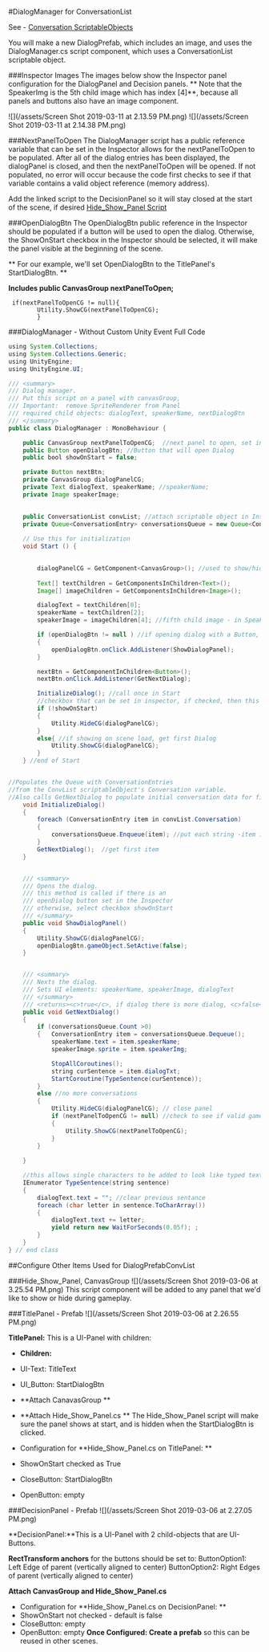 #DialogManager for ConversationList

See - [Conversation ScriptableObjects](/conversation-scriptable-objects.md)

You will make a new DialogPrefab, which includes an image, and uses the DialogManager.cs script component, which uses a ConversationList scriptable object.

###Inspector Images
The images below show the Inspector panel configuration for the DialogPanel and Decision panels. ** Note that the SpeakerImg is the 5th child image which has index [4]**, because all panels and buttons also have an image component.
 
![](/assets/Screen Shot 2019-03-11 at 2.13.59 PM.png)
![](/assets/Screen Shot 2019-03-11 at 2.14.38 PM.png)

###NextPanelToOpen
The DialogManager script has a public reference variable that can be set in the Inspector allows for the nextPanelToOpen to be populated. After all of the dialog entries has been displayed, the dialogPanel is closed, and then the nextPanelToOpen will be opened.  If not  populated, no error will occur because the code first checks to see if that variable contains a valid object reference (memory address). 

Add the linked script to the DecisionPanel so it will stay closed at the start of the scene, if desired [Hide_Show_Panel Script ](/conversation-scriptable-objects/dialogmanagerconvlist/hideshow-panel-script.md)


 ###OpenDialogBtn
 The OpenDialogBtn public reference in the Inspector should be populated if a button will be used to open the dialog.  Otherwise, the ShowOnStart checkbox in the Inspector should be selected, it will make the panel visible at the beginning of the scene. 
 
** For our example, we'll set OpenDialogBtn to the TitlePanel's StartDialogBtn. **

   
**Includes public CanvasGroup nextPanelToOpen;**
```
 if(nextPanelToOpenCG != null){
        Utility.ShowCG(nextPanelToOpenCG);
        }
```

###DialogManager - Without Custom Unity Event Full Code

```java
using System.Collections;
using System.Collections.Generic;
using UnityEngine;
using UnityEngine.UI;

/// <summary>
/// Dialog manager.
/// Put this script on a panel with canvasGroup, 
/// Important:  remove SpriteRenderer from Panel
/// required child objects: dialogText, speakerName, nextDialogBtn
/// </summary>
public class DialogManager : MonoBehaviour {

    public CanvasGroup nextPanelToOpenCG;  //next panel to open, set in Inspector
    public Button openDialogBtn; //Button that will open Dialog
    public bool showOnStart = false;

    private Button nextBtn;
    private CanvasGroup dialogPanelCG;
    private Text dialogText, speakerName; //speakerName;
    private Image speakerImage;
  

    public ConversationList convList; //attach scriptable object in Inspector
    private Queue<ConversationEntry> conversationsQueue = new Queue<ConversationEntry>();
   
    // Use this for initialization
    void Start () {

      
        dialogPanelCG = GetComponent<CanvasGroup>(); //used to show/hide panel
       
        Text[] textChildren = GetComponentsInChildren<Text>();
        Image[] imageChildren = GetComponentsInChildren<Image>();

        dialogText = textChildren[0];
        speakerName = textChildren[2];
        speakerImage = imageChildren[4]; //fifth child image - in SpeakerPanel

        if (openDialogBtn != null ) //if opening dialog with a Button, Populate OpenDialogButton in the Inspector 
        {
            openDialogBtn.onClick.AddListener(ShowDialogPanel);
        }

        nextBtn = GetComponentInChildren<Button>();
        nextBtn.onClick.AddListener(GetNextDialog);

        InitializeDialog(); //call once in Start
        //checkbox that can be set in inspector, if checked, then this is not exected
        if (!showOnStart)
        {
            Utility.HideCG(dialogPanelCG);
        }
        else{ //if showing on scene load, get first Dialog 
            Utility.ShowCG(dialogPanelCG);
        }
    } //end of Start


//Populates the Queue with ConversationEntries 
//from the ConvList scriptableObject's Conversation variable.
//Also calls GetNextDialog to populate initial conversation data for first conversation
    void InitializeDialog()
    {
        foreach (ConversationEntry item in convList.Conversation)
        {
            conversationsQueue.Enqueue(item); //put each string -item in the queue
        }
        GetNextDialog();  //get first item
    }


    /// <summary>
    /// Opens the dialog.
    /// this method is called if there is an 
    /// openDialog button set in the Inspector
    /// otherwise, select checkbox showOnStart 
    /// </summary>
    public void ShowDialogPanel()
    {
        Utility.ShowCG(dialogPanelCG);
        openDialogBtn.gameObject.SetActive(false);
    }


    /// <summary>
    /// Nexts the dialog.
    /// Sets UI elements: speakerName, speakerImage, dialogText
    /// </summary>
    /// <returns><c>true</c>, if dialog there is more dialog, <c>false</c> otherwise.</returns>
    public void GetNextDialog()
    {   
        if (conversationsQueue.Count >0)
        {   ConversationEntry item = conversationsQueue.Dequeue();
            speakerName.text = item.speakerName;
            speakerImage.sprite = item.speakerImg;

            StopAllCoroutines();
            string curSentence = item.dialogTxt;
            StartCoroutine(TypeSentence(curSentence));
        }
        else //no more conversations
        {
            Utility.HideCG(dialogPanelCG); // close panel
            if (nextPanelToOpenCG != null) //check to see if valid gameObject was set in inspector
            {
                Utility.ShowCG(nextPanelToOpenCG);
            } 
        }
    
    }

    //this allows single characters to be added to look like typed text
    IEnumerator TypeSentence(string sentence)
    {
        dialogText.text = ""; //clear previous sentance
        foreach (char letter in sentence.ToCharArray())
        {
            dialogText.text += letter;
            yield return new WaitForSeconds(0.05f); ;
        }
    }
} // end class

```

##Configure Other Items Used for DialogPrefabConvList

###Hide_Show_Panel, CanvasGroup
![](/assets/Screen Shot 2019-03-06 at 3.25.54 PM.png)
This script component will be added to any panel that we'd like to show or hide during gameplay.  

###TitlePanel - Prefab
![](/assets/Screen Shot 2019-03-06 at 2.26.55 PM.png)


**TitlePanel:** This is a UI-Panel with children:
- **Children:**
- UI-Text: TitleText
- UI_Button: StartDialogBtn

- **Attach CanavasGroup **
- **Attach Hide_Show_Panel.cs **
The Hide_Show_Panel script will make sure the panel shows at start, and is hidden when the StartDialogBtn is clicked. 

- Configuration for **Hide_Show_Panel.cs on TitlePanel: **
- ShowOnStart checked as True
- CloseButton: StartDialogBtn
- OpenButton: empty

###DecisionPanel - Prefab
![](/assets/Screen Shot 2019-03-06 at 2.27.05 PM.png)

**DecisionPanel:**This is a UI-Panel with 2 child-objects that are UI-Buttons.

**RectTransform anchors** for the buttons should be set to:
ButtonOption1: Left Edge of parent (vertically aligned to center)
ButtonOption2: Right Edges of parent (vertically aligned to center)

**Attach CanvasGroup and Hide_Show_Panel.cs**
- Configuration for **Hide_Show_Panel.cs on DecisionPanel: **
- ShowOnStart not checked - default is false
- CloseButton: empty
- OpenButton: empty
**Once Configured: Create a prefab** so this can be reused in other scenes.

